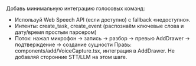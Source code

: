 Добавь минимальную интеграцию голосовых команд:
- Используй Web Speech API (если доступно) с fallback «недоступно».
- Интенты: create_task, create_event (распознаём ключевые слова и дату/время простым парсером)
- Поток: нажал микрофон -> запись -> разбор -> превью AddDrawer -> подтверждение -> создание сущности
Правь: components/add/VoiceCapture.tsx, интеграция в AddDrawer.
Не добавляй сторонние STT/LLM на этом шаге.

